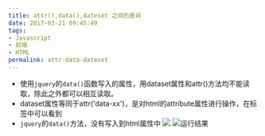 ```yaml
---
title: attr(),data(),dateset 之间的差异
date: 2017-03-21 09:45:49
tags: 
- Javascript
- 前端
- HTML
permalink: attr-data-dateset
---
```


- 使用`jquery`的`data()`函数写入的属性，用dataset属性和attr()方法均不能读取，除此之外都可以相互读取。
- dataset属性等同于attr('data-xx')，是对html的attribute属性进行操作，在标签中可以看到
- `jquery`的`data()`方法，没有写入到html属性中
![](http://odovakhft.bkt.clouddn.com/TIM%E6%88%AA%E5%9B%BE20170321175950.png)
![运行结果](http://odovakhft.bkt.clouddn.com/attr_data_dataset_result.png)